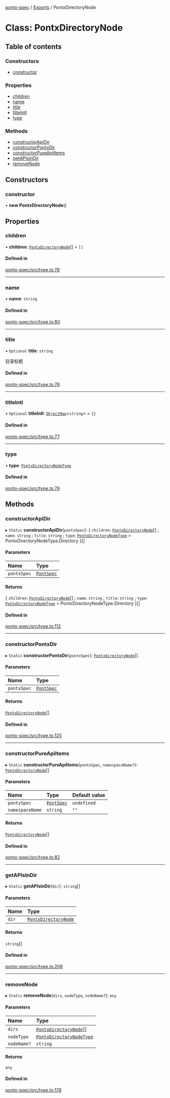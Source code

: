 [pontx-spec](../README.md) / [Exports](../modules.md) / PontxDirectoryNode

# Class: PontxDirectoryNode

## Table of contents

### Constructors

- [constructor](PontxDirectoryNode.md#constructor)

### Properties

- [children](PontxDirectoryNode.md#children)
- [name](PontxDirectoryNode.md#name)
- [title](PontxDirectoryNode.md#title)
- [titleIntl](PontxDirectoryNode.md#titleintl)
- [type](PontxDirectoryNode.md#type)

### Methods

- [constructorApiDir](PontxDirectoryNode.md#constructorapidir)
- [constructorPontxDir](PontxDirectoryNode.md#constructorpontxdir)
- [constructorPureApiItems](PontxDirectoryNode.md#constructorpureapiitems)
- [getAPIsInDir](PontxDirectoryNode.md#getapisindir)
- [removeNode](PontxDirectoryNode.md#removenode)

## Constructors

### constructor

• **new PontxDirectoryNode**()

## Properties

### children

• **children**: [`PontxDirectoryNode`](PontxDirectoryNode.md)[] = `[]`

#### Defined in

[pontx-spec/src/type.ts:78](https://github.com/pontjs/pontx/tree/main/packages/pontx-spec/src/type.ts#L78)

___

### name

• **name**: `string`

#### Defined in

[pontx-spec/src/type.ts:80](https://github.com/pontjs/pontx/tree/main/packages/pontx-spec/src/type.ts#L80)

___

### title

• `Optional` **title**: `string`

目录标题

#### Defined in

[pontx-spec/src/type.ts:76](https://github.com/pontjs/pontx/tree/main/packages/pontx-spec/src/type.ts#L76)

___

### titleIntl

• `Optional` **titleIntl**: [`ObjectMap`](../modules.md#objectmap)\<`string`\> = `{}`

#### Defined in

[pontx-spec/src/type.ts:77](https://github.com/pontjs/pontx/tree/main/packages/pontx-spec/src/type.ts#L77)

___

### type

• **type**: [`PontxDirectoryNodeType`](../enums/PontxDirectoryNodeType.md)

#### Defined in

[pontx-spec/src/type.ts:79](https://github.com/pontjs/pontx/tree/main/packages/pontx-spec/src/type.ts#L79)

## Methods

### constructorApiDir

▸ `Static` **constructorApiDir**(`pontxSpec`): \{ `children`: [`PontxDirectoryNode`](PontxDirectoryNode.md)[] ; `name`: `string` ; `title`: `string` ; `type`: [`PontxDirectoryNodeType`](../enums/PontxDirectoryNodeType.md) = PontxDirectoryNodeType.Directory }[]

#### Parameters

| Name | Type |
| :------ | :------ |
| `pontxSpec` | [`PontSpec`](PontSpec.md) |

#### Returns

\{ `children`: [`PontxDirectoryNode`](PontxDirectoryNode.md)[] ; `name`: `string` ; `title`: `string` ; `type`: [`PontxDirectoryNodeType`](../enums/PontxDirectoryNodeType.md) = PontxDirectoryNodeType.Directory }[]

#### Defined in

[pontx-spec/src/type.ts:112](https://github.com/pontjs/pontx/tree/main/packages/pontx-spec/src/type.ts#L112)

___

### constructorPontxDir

▸ `Static` **constructorPontxDir**(`pontxSpec`): [`PontxDirectoryNode`](PontxDirectoryNode.md)[]

#### Parameters

| Name | Type |
| :------ | :------ |
| `pontxSpec` | [`PontSpec`](PontSpec.md) |

#### Returns

[`PontxDirectoryNode`](PontxDirectoryNode.md)[]

#### Defined in

[pontx-spec/src/type.ts:125](https://github.com/pontjs/pontx/tree/main/packages/pontx-spec/src/type.ts#L125)

___

### constructorPureApiItems

▸ `Static` **constructorPureApiItems**(`pontxSpec`, `namespaceName?`): [`PontxDirectoryNode`](PontxDirectoryNode.md)[]

#### Parameters

| Name | Type | Default value |
| :------ | :------ | :------ |
| `pontxSpec` | [`PontSpec`](PontSpec.md) | `undefined` |
| `namespaceName` | `string` | `""` |

#### Returns

[`PontxDirectoryNode`](PontxDirectoryNode.md)[]

#### Defined in

[pontx-spec/src/type.ts:82](https://github.com/pontjs/pontx/tree/main/packages/pontx-spec/src/type.ts#L82)

___

### getAPIsInDir

▸ `Static` **getAPIsInDir**(`dir`): `string`[]

#### Parameters

| Name | Type |
| :------ | :------ |
| `dir` | [`PontxDirectoryNode`](PontxDirectoryNode.md) |

#### Returns

`string`[]

#### Defined in

[pontx-spec/src/type.ts:206](https://github.com/pontjs/pontx/tree/main/packages/pontx-spec/src/type.ts#L206)

___

### removeNode

▸ `Static` **removeNode**(`dirs`, `nodeType`, `nodeName?`): `any`

#### Parameters

| Name | Type |
| :------ | :------ |
| `dirs` | [`PontxDirectoryNode`](PontxDirectoryNode.md)[] |
| `nodeType` | [`PontxDirectoryNodeType`](../enums/PontxDirectoryNodeType.md) |
| `nodeName?` | `string` |

#### Returns

`any`

#### Defined in

[pontx-spec/src/type.ts:178](https://github.com/pontjs/pontx/tree/main/packages/pontx-spec/src/type.ts#L178)
